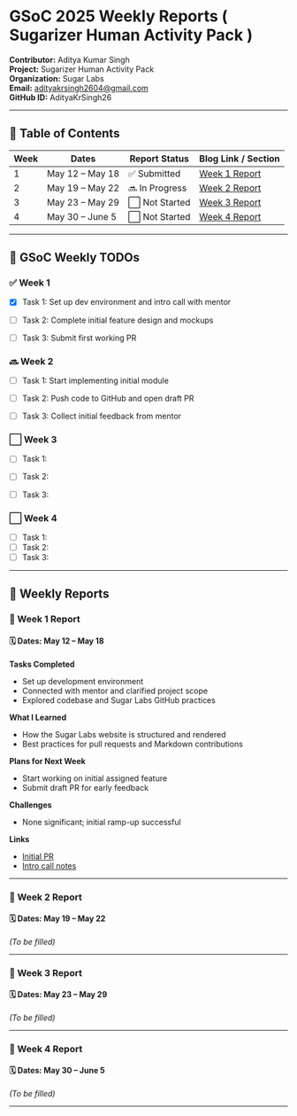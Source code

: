 # GSoC 2025 Weekly Reports ( Sugarizer Human Activity Pack )
**Contributor:** Aditya Kumar Singh  
**Project:** Sugarizer Human Activity Pack  
**Organization:** Sugar Labs  
**Email:** adityakrsingh2604@gmail.com  
**GitHub ID:** AdityaKrSingh26 

---

## 📅 Table of Contents

| Week | Dates              | Report Status  | Blog Link / Section   |
|------|--------------------|----------------|------------------------|
| 1    | May 12 – May 18    | ✅ Submitted    | [Week 1 Report](#week-1-report) |
| 2    | May 19 – May 22    | 🔜 In Progress  | [Week 2 Report](#week-2-report) |
| 3    | May 23 – May 29    | ⬜ Not Started  | [Week 3 Report](#week-3-report) |
| 4    | May 30 – June 5    | ⬜ Not Started  | [Week 4 Report](#week-4-report) |

---

## 📌 GSoC Weekly TODOs


### ✅ Week 1
- [x] Task 1: Set up dev environment and intro call with mentor  
- [ ] Task 2: Complete initial feature design and mockups  
- [ ] Task 3: Submit first working PR  


### 🔜 Week 2
- [ ] Task 1: Start implementing initial module  
- [ ] Task 2: Push code to GitHub and open draft PR  
- [ ] Task 3: Collect initial feedback from mentor  


### ⬜ Week 3
- [ ] Task 1:  
- [ ] Task 2: 
- [ ] Task 3:   


### ⬜ Week 4
- [ ] Task 1:  
- [ ] Task 2:   
- [ ] Task 3: 

---

## 📝 Weekly Reports


### 📖 Week 1 Report

#### 🗓️ Dates: May 12 – May 18

**Tasks Completed**
- Set up development environment
- Connected with mentor and clarified project scope
- Explored codebase and Sugar Labs GitHub practices

**What I Learned**
- How the Sugar Labs website is structured and rendered
- Best practices for pull requests and Markdown contributions

**Plans for Next Week**
- Start working on initial assigned feature
- Submit draft PR for early feedback

**Challenges**
- None significant; initial ramp-up successful

**Links**
- [Initial PR](#)  
- [Intro call notes](#)

---

### 📖 Week 2 Report

#### 🗓️ Dates: May 19 – May 22

_(To be filled)_

---

### 📖 Week 3 Report

#### 🗓️ Dates: May 23 – May 29

_(To be filled)_

---

### 📖 Week 4 Report

#### 🗓️ Dates: May 30 – June 5

_(To be filled)_

---
